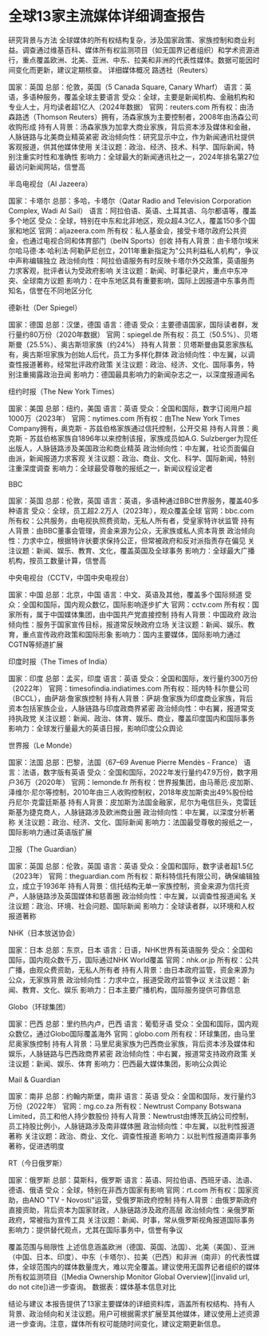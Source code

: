 # 全球13家主流媒体详细调查报告
研究背景与方法
全球媒体的所有权结构复杂，涉及国家政策、家族控制和商业利益。调查通过维基百科、媒体所有权监测项目（如无国界记者组织）和学术资源进行，重点覆盖欧洲、北美、亚洲、中东、拉美和非洲的代表性媒体。数据可能因时间变化而更新，建议定期核查。
详细媒体概况
路透社（Reuters）

国家：英国
总部：伦敦，英国（5 Canada Square, Canary Wharf）
语言：英语，多语种服务，覆盖全球主要语言
受众：全球，主要是新闻机构、金融机构和专业人士，月均读者超1亿人（2024年数据）
官网：reuters.com
所有权：由汤森路透（Thomson Reuters）拥有，汤森家族为主要控制者，2008年由汤森公司收购形成
持有人背景：汤森家族为加拿大商业家族，背后资本涉及媒体和金融，人脉链路与北美商业精英紧密
政治倾向性：研究显示中立，作为新闻通讯社提供客观报道，供其他媒体使用
关注议题：政治、经济、技术、科学、国际新闻，特别注重实时性和准确性
影响力：全球最大的新闻通讯社之一，2024年排名第27位最访问新闻网站，信誉高

半岛电视台（Al Jazeera）

国家：卡塔尔
总部：多哈，卡塔尔（Qatar Radio and Television Corporation Complex, Wadi Al Sail）
语言：阿拉伯语、英语、土耳其语、乌尔都语等，覆盖多个地区
受众：全球，特别在中东和北非地区，观众超4.3亿人，覆盖150多个国家和地区
官网：aljazeera.com
所有权：私人基金会，接受卡塔尔政府公共资金，也通过电视合同和体育部门（beIN Sports）创收
持有人背景：由卡塔尔埃米尔哈马德·本·哈利法·阿勒萨尼创立，2011年重新指定为"公共利益私人机构"，争议中声称编辑独立
政治倾向性：阿拉伯语服务有时反映卡塔尔外交政策，英语服务力求客观，批评者认为受政府影响
关注议题：新闻、时事纪录片，重点中东冲突、全球南方议题
影响力：在中东地区具有重要影响，国际上因报道中东事务而知名，信誉在不同地区分化

德新社（Der Spiegel）

国家：德国
总部：汉堡，德国
语言：德语
受众：主要德语国家，国际读者群，发行量约80万份（2020年数据）
官网：spiegel.de
所有权：员工（50.5%）、贝塔斯曼（25.5%）、奥古斯坦家族（约24%）
持有人背景：贝塔斯曼由莫恩家族私有，奥古斯坦家族为创始人后代，员工为多样化群体
政治倾向性：中左翼，以调查性报道著称，经常批评政府政策
关注议题：政治、经济、文化、国际事务，特别注重揭露政治丑闻
影响力：德国最具影响力的新闻杂志之一，以深度报道闻名

纽约时报（The New York Times）

国家：美国
总部：纽约，美国
语言：英语
受众：全国和国际，数字订阅用户超1000万（2023年）
官网：nytimes.com
所有权：由The New York Times Company拥有，奥克斯 - 苏兹伯格家族通过信托控制，公开交易
持有人背景：奥克斯 - 苏兹伯格家族自1896年以来控制该报，家族成员如A.G. Sulzberger为现任出版人，人脉链路涉及美国政治和商业精英
政治倾向性：中左翼，社论页面偏自由派，新闻报道力求客观
关注议题：政治、商业、文化、科学、国际新闻，特别注重深度调查
影响力：全球最受尊敬的报纸之一，新闻议程设定者

BBC

国家：英国
总部：伦敦，英国
语言：英语，多语种通过BBC世界服务，覆盖40多种语言
受众：全球，员工超2.2万人（2023年），观众覆盖全球
官网：bbc.com
所有权：公共服务，由电视执照费资助，无私人所有者，受皇家特许状监管
持有人背景：由BBC董事会管理，资金来源为公众，无家族或私人资本背景
政治倾向性：力求中立，根据特许状要求保持公正，但常被政府和反对派指责存在偏见
关注议题：新闻、娱乐、教育、文化，覆盖英国及全球事务
影响力：全球最大广播机构，按员工数量计算，信誉高

中央电视台（CCTV，中国中央电视台）

国家：中国
总部：北京，中国
语言：中文、英语及其他，覆盖多个国际频道
受众：全国和国际，国内观众数亿，国际影响逐步扩大
官网：cctv.com
所有权：国家所有，属于中国媒体集团，由中国共产党直接控制
持有人背景：中国政府
政治倾向性：服务于国家宣传目标，报道常反映政府立场
关注议题：新闻、娱乐、教育，重点宣传政府政策和国际形象
影响力：国内主要媒体，国际影响力通过CGTN等频道扩展

印度时报（The Times of India）

国家：印度
总部：孟买，印度
语言：英语
受众：全国和国际，发行量约300万份（2022年）
官网：timesofindia.indiatimes.com
所有权：班内特·科尔曼公司（BCCL），由萨胡·詹家族控制
持有人背景：萨胡·詹家族为印度商业家族，背后资本包括家族企业，人脉链路与印度政商界紧密
政治倾向性：中右翼，报道常支持执政党
关注议题：新闻、政治、体育、娱乐、商业，覆盖印度国内和国际事务
影响力：全球发行量最大的英语日报，影响印度公众舆论

世界报（Le Monde）

国家：法国
总部：巴黎，法国（67–69 Avenue Pierre Mendès - France）
语言：法语，数字版有英语
受众：全国和国际，2022年发行量约47.9万份，数字用户36万（2020年）
官网：lemonde.fr
所有权：世界报集团，由马蒂厄·皮加斯、泽维尔·尼尔等控制，2010年由三人收购控制权，2018年皮加斯卖出49%股份给丹尼尔·克雷廷斯基
持有人背景：皮加斯为法国金融家，尼尔为电信巨头，克雷廷斯基为捷克商人，人脉链路涉及欧洲商业圈
政治倾向性：中左翼，以深度分析著称
关注议题：政治、经济、文化、国际新闻
影响力：法国最受尊敬的报纸之一，国际影响力通过英语版扩展

卫报（The Guardian）

国家：英国
总部：伦敦，英国
语言：英语
受众：全国和国际，数字读者超1.5亿（2023年）
官网：theguardian.com
所有权：斯科特信托有限公司，确保编辑独立，成立于1936年
持有人背景：信托结构无单一家族控制，资金来源为信托资产，人脉链路涉及英国媒体和慈善圈
政治倾向性：中左翼，以调查性报道闻名
关注议题：政治、环境、社会问题、国际新闻
影响力：全球读者群，以环境和人权报道著称

NHK（日本放送协会）

国家：日本
总部：东京，日本
语言：日语，NHK世界有英语服务
受众：全国和国际，国内观众数千万，国际通过NHK World覆盖
官网：nhk.or.jp
所有权：公共广播，由观众费资助，无私人所有者
持有人背景：由日本政府监管，资金来源为公众，无家族背景
政治倾向性：力求中立，报道受政府监管争议
关注议题：新闻、教育、文化、娱乐
影响力：日本主要广播机构，国际服务提供可靠信息

Globo（环球集团）

国家：巴西
总部：里约热内卢，巴西
语言：葡萄牙语
受众：全国和国际，国内观众数亿，通过Globo国际覆盖海外
官网：globo.com
所有权：环球集团，由马里尼奥家族控制
持有人背景：马里尼奥家族为巴西商业家族，背后资本涉及媒体和娱乐，人脉链路与巴西政商界紧密
政治倾向性：中右翼，报道常支持政府政策
关注议题：新闻、娱乐、体育
影响力：巴西最大媒体集团，影响公众舆论

Mail & Guardian

国家：南非
总部：约翰内斯堡，南非
语言：英语
受众：全国和国际，发行量约3万份（2022年）
官网：mg.co.za
所有权：Newtrust Company Botswana Limited，员工和他人持少数股份
持有人背景：Newtrust由博茨瓦纳公司控制，员工持股比例小，人脉链路涉及南非媒体圈
政治倾向性：中左翼，以批判性报道著称
关注议题：政治、商业、文化、调查性报道
影响力：以批判性报道南非事务著称，促进透明度

RT（今日俄罗斯）

国家：俄罗斯
总部：莫斯科，俄罗斯
语言：英语、阿拉伯语、西班牙语、法语、德语、俄语
受众：全球，特别在非西方国家有影响
官网：rt.com
所有权：国家资助，由ANO "TV - Novosti"运营，受俄罗斯政府控制
持有人背景：由俄罗斯政府直接资助，背后资本为国家财政，人脉链路涉及政府高层
政治倾向性：亲俄罗斯政府，常被指为宣传工具
关注议题：新闻、时事，常从俄罗斯视角报道国际事务
影响力：提供替代观点，尤其在国际事务中，信誉有争议

覆盖范围与局限性
上述信息涵盖欧洲（德国、英国、法国）、北美（美国）、亚洲（中国、日本、印度）、中东（卡塔尔）、拉美（巴西）和非洲（南非）的代表性媒体，全球范围内的媒体数量庞大，难以完全覆盖。建议使用无国界记者组织的媒体所有权监测项目（[Media Ownership Monitor Global Overview]([invalid url, do not cite])进一步查询。
数据表：媒体基本信息对比


结论与建议
本报告提供了13家主要媒体的详细资料库，涵盖所有权结构、持有人背景、政治倾向和关注议题。用户可根据需求扩展至其他媒体，建议使用上述资源进一步查询。注意，媒体所有权可能随时间变化，建议定期更新信息。